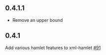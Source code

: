 ## 0.4.1.1

* Remove an upper bound

## 0.4.1

Add various hamlet features to xml-hamlet [#91](https://github.com/snoyberg/xml/pull/91)
